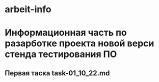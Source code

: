 # arbeit-info
# Информационная часть по разарботке проекта новой верси стенда тестирования ПО
## Первая таска task-01_10_22.md
